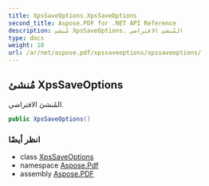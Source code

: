 ```yaml
---
title: XpsSaveOptions.XpsSaveOptions
second_title: Aspose.PDF for .NET API Reference
description: مُنشئ XpsSaveOptions. المُنشئ الافتراضي
type: docs
weight: 10
url: /ar/net/aspose.pdf/xpssaveoptions/xpssaveoptions/
---
```

## مُنشئ XpsSaveOptions

المُنشئ الافتراضي.

```csharp
public XpsSaveOptions()
```

### انظر أيضًا

* class [XpsSaveOptions](../)
* namespace [Aspose.Pdf](../../../aspose.pdf/)
* assembly [Aspose.PDF](../../../)